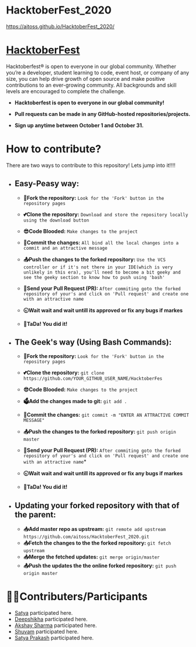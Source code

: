 # HacktoberFest_2020
https://aitoss.github.io/HacktoberFest_2020/

# [HacktoberFest](https://hacktoberfest.digitalocean.com/)

Hacktoberfest® is open to everyone in our global community. Whether you’re a developer, student learning to code, event host, or company of any size, you can help drive growth of open source and make positive contributions to an ever-growing community. All backgrounds and skill levels are encouraged to complete the challenge.

- **Hacktoberfest is open to everyone in our global community!**

- **Pull requests can be made in any GitHub-hosted repositories/projects.**

- **Sign up anytime between October 1 and October 31.**

# How to contribute?

There are two ways to contribute to this repository! Lets jump into it!!!!

- ## Easy-Peasy way:
  
  - **🍴Fork the repository:**  `Look for the 'Fork' button in the repository pages`
  
  - **💕Clone the repository:**  `Download and store the repository locally using the download button`
  
  - **😎Code Blooded:**  `Make changes to the project`
  
  - **📝Commit the changes:** `All bind all the local changes into a commit and an attractive message`
  
  - **📤Push the changes to the forked repository:** `Use the VCS controller or if it's not there in your IDE(which is very unlikely in this era), you'll need to become a bit geeky and see the geeky section to know how to push using 'bash'`
  
  - **🙏Send your Pull Request (PR):** `After commiting goto the forked repository of your's and click on 'Pull request' and create one with an attractive name`
  
  - **🕤Wait wait and wait untill its approved or fix any bugs if markes**
  
  - **🎉TaDa! You did it!**
  
- ## The Geek's way (Using Bash Commands):
  
   - **🍴Fork the repository:** `Look for the 'Fork' button in the repository pages`
   
   - **💕Clone the repository:** `git clone https://github.com/YOUR_GITHUB_USER_NAME/HacktoberFes`
   
   - **😎Code Blooded:**  `Make changes to the project`
   
   - **🗳Add the changes made to git:** `git add .`
   
   - **📝Commit the changes:** `git commit -m "ENTER AN ATTRACTIVE COMMIT MESSAGE"`
   
   - **📤Push the changes to the forked repository:** `git push origin master`
   
   - **🙏Send your Pull Request (PR):** `After commiting goto the forked repository of your's and click on 'Pull request' and create one with an attractive name`*
   
   - **🕤Wait wait and wait untill its approved or fix any bugs if markes**
   - **🎉TaDa! You did it!**
   
- ## Updating your forked repository with that of the parent:
  - **📥Add master repo as upstream:** `git remote add upstream https://github.com/aitoss/HacktoberFest_2020.git`
  - **📥Fetch the changes to the the forked repository:** `git fetch upstream`
  - **📥Merge the fetched updates:** `git merge origin/master`
  - **📤Push the updates the the online forked repository:** `git push origin master`

# 👨‍💻Contributers/Participants
+ [Satya](http://www.github.com/satya9500) participated here.
+ [Deepshikha](https://github.com/dipsXD) participated here.
+ [Akshay Sharma](http://www.github.com/AkshaySharma008) participated here.
+ [Shuvam](http://www.github.com/shuvamk) participated here.
+ [Satya Prakash](https://github.com/Satya-here) participated here.

